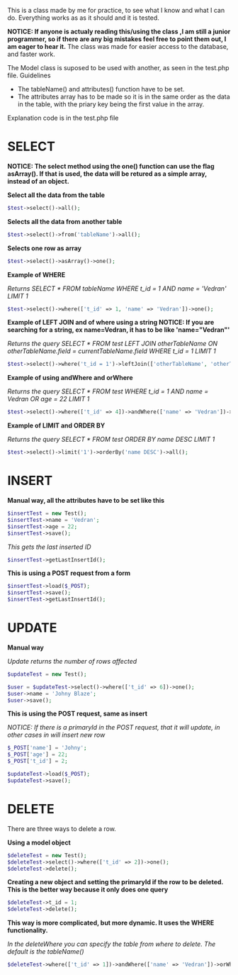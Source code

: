 This is a class made by me for practice, to see what I know and what I can do.
Everything works as as it should and it is tested.

**NOTICE: If anyone is actualy reading this/using the class ,I am still a junior programmer, so if there are any big mistakes feel free to point them out, I am eager to hear it.**
The class was made for easier access to the database, and faster work.


The Model class is suposed to be used with another, as seen in the test.php file. 
Guidelines
- The tableName() and attributes() function have to be set.
- The attributes array has to be made so it is in the same order as the data in the table, with the priary key being the first value in the array.

Explanation code is in the test.php file

# SELECT

**NOTICE: The select method using the one() function can use the flag asArray(). If that is used, the data will be retured as a simple array, instead of an object.**

**Select all the data from the table**
```php
$test->select()->all();
```

**Selects all the data from another table**
```php
$test->select()->from('tableName')->all();
```

**Selects one row as array**
```php
$test->select()->asArray()->one();
```

**Example of WHERE**

*Returns SELECT * FROM tableName WHERE t_id = 1 AND name = 'Vedran' LIMIT 1*
```php
$test->select()->where(['t_id' => 1, 'name' => 'Vedran'])->one();
```

**Example of LEFT JOIN and of where using a string NOTICE: If you are searching for a string, ex name=Vedran, it has to be like 'name="Vedran"'**

*Returns the query SELECT * FROM test LEFT JOIN otherTableName ON otherTableName.field = currentTableName.field WHERE t_id = 1 LIMIT 1*
```php 
$test->select()->where('t_id = 1')->leftJoin(['otherTableName', 'otherTableName.field', 'currentTableName.field'])->one();
```

**Example of using andWhere and orWhere**

*Returns the query SELECT * FROM test WHERE t_id = 1 AND name = Vedran OR age = 22 LIMIT 1*
```php
$test->select()->where(['t_id' => 4])->andWhere(['name' => 'Vedran'])->orWhere(['age' => 22])->one();
```

**Example of LIMIT and ORDER BY**

*Returns the query SELECT * FROM test ORDER BY name DESC LIMIT 1*
```php
$test->select()->limit('1')->orderBy('name DESC')->all();
```


# INSERT

**Manual way, all the attributes have to be set like this**
```php
$insertTest = new Test();
$insertTest->name = 'Vedran';
$insertTest->age = 22;
$insertTest->save();
```
*This gets the last inserted ID*
```php
$insertTest->getLastInsertId();
```

**This is using a POST request from a form**
```php
$insertTest->load($_POST);
$insertTest->save();
$insertTest->getLastInsertId();
```

# UPDATE

**Manual way**

*Update returns the number of rows affected*
```php
$updateTest = new Test();

$user = $updateTest->select()->where(['t_id' => 6])->one();
$user->name = 'Johny Blaze';
$user->save();
```

**This is using the POST request, same as insert**

*NOTICE: If there is a primaryId in the POST request, that it will update, in other cases in will insert new row*
```php
$_POST['name'] = 'Johny';
$_POST['age'] = 22;
$_POST['t_id'] = 2;

$updateTest->load($_POST);
$updateTest->save();
```


# DELETE

There are three ways to delete a row.

**Using a model object**
```php
$deleteTest = new Test();
$deleteTest->select()->where(['t_id' => 2])->one();
$deleteTest->delete();
```

**Creating a new object and setting the primaryId if the row to be deleted. This is the better way because it only does one query**
```php
$deleteTest->t_id = 1;
$deleteTest->delete();
```

**This way is more complicated, but more dynamic. It uses the WHERE functionality.**

*In the deleteWhere you can specify the table from where to delete. The default is the tableName()*
```php
$deleteTest->where(['t_id' => 1])->andWhere(['name' => 'Vedran'])->orWhere(['age' => 35])->deleteWhere();
```